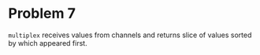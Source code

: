 # Problem 7

`multiplex` receives values from channels and returns slice of values sorted by which appeared first.
